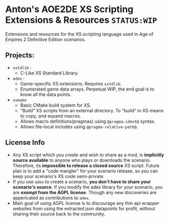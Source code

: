 # Anton's AOE2DE XS Scripting Extensions & Resources **`STATUS:WIP`**
Extensions and resources for the XS scripting language used in Age of Empires 2 Definitive Edition scenarios.

## Projects:
- `xstdlib` :
	- C-Like XS Standard Library.
- `adex` :
	- Game-specific XS extensions. Requires `xstdlib`.
	- Enumerated game data arrays. Perpetual WIP, the end goal is to know all the data points.
- `xsmake`
	- Basic CMake build system for XS.
	- "Build" XS scripts from an external directory. To "build" in XS means to copy, and expand macros.
	- Allows macro definitions(pragmas) using `@pragma-ident@` syntax.
	- Allows file-local includes using `@pragma-relative-path@`.

## License Info
- Any XS script which you create and wish to share as a mod, is **implicitly source available** to anyone who plays or downloads the scenario. Therefore, its **impossible to release a closed source** XS script. Future plan is to add a "code mangler" for your scenario release, so you can keep your scenario's XS code semi-private.
- If you use `adex` to create a scenario, **you don't have to share your scenario's source**. If you modify the adex library for your scenario, you are **exempt from the AGPL license**. Though any new discoveries are appericated as contributions to `adex`.
- Main goal of using AGPL license is to discourage any thin api wrapper websites from using the extracted json datapoints for profit, without sharing their source back to the community.
